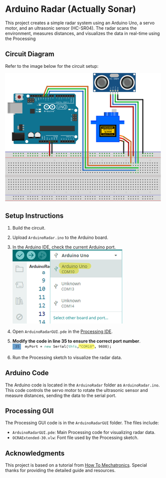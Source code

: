 # Arduino Radar (Actually Sonar)

This project creates a simple radar system using an Arduino Uno, a servo motor, and an ultrasonic sensor (HC-SR04).
The radar scans the environment, measures distances, and visualizes the data in real-time using the Processing 


## Circuit Diagram

Refer to the image below for the circuit setup:

<img
  src="ArduinoRadarCircuit.png"
  width="700"
  alt="Circuit Diagram"
/>

## Setup Instructions

1. Build the circuit.
2. Upload `ArduinoRadar.ino` to the Arduino board.
3. In the Arduino IDE, check the current Arduino port.
   ![Circuit Diagram](Pic/arduino-port.png)

5. Open `ArduinoRadarGUI.pde` in the [Processing IDE](https://processing.org/).
6. **Modify the code in line 35 to ensure the correct port number**.
   ![Circuit Diagram](Pic/modify-code.png)

8. Run the Processing sketch to visualize the radar data.

## Arduino Code

The Arduino code is located in the `ArduinoRadar` folder as `ArduinoRadar.ino`. This code controls the servo motor to rotate the ultrasonic sensor and measure distances, sending the data to the serial port.

## Processing GUI

The Processing GUI code is in the `ArduinoRadarGUI` folder. The files include:

- `ArduinoRadarGUI.pde`: Main Processing code for visualizing radar data.
- `OCRAExtended-30.vlw`: Font file used by the Processing sketch.

## Acknowledgments

This project is based on a tutorial from [How To Mechatronics](https://howtomechatronics.com/projects/arduino-radar-project/).
Special thanks for providing the detailed guide and resources.












